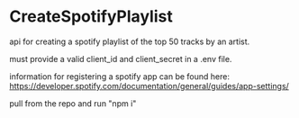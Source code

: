 # CreateSpotifyPlaylist

api for creating a spotify playlist of the top 50 tracks by an artist.

must provide a valid client_id and client_secret in a .env file.

information for registering a spotify app can be found here: https://developer.spotify.com/documentation/general/guides/app-settings/

pull from the repo and run "npm i"
